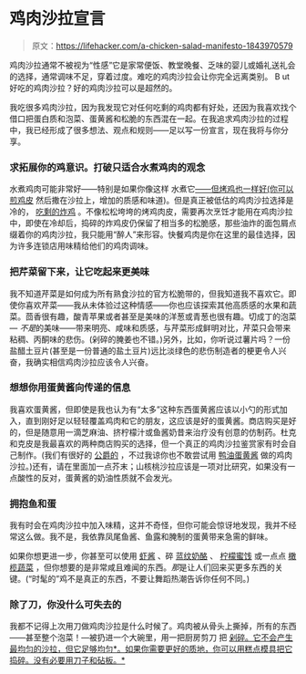 # 鸡肉沙拉宣言

> 原文：<https://lifehacker.com/a-chicken-salad-manifesto-1843970579>

鸡肉沙拉通常不被视为“性感”它是家常便饭、教堂晚餐、乏味的婴儿或婚礼送礼会的选择，通常调味不足，穿着过度。难吃的鸡肉沙拉会让你完全远离类别。 B ut 好吃的鸡肉沙拉？好的鸡肉沙拉可以是超然的。



我吃很多鸡肉沙拉，因为我发现它对任何吃剩的鸡肉都有好处，还因为我喜欢找个借口把蛋白质和泡菜、蛋黄酱和松脆的东西混在一起。在我追求鸡肉沙拉的过程中，我已经形成了很多想法、观点和规则——足以写一份宣言，现在我将与你分享。

### 求拓展你的鸡意识。打破只适合水煮鸡肉的观念

水煮鸡肉可能非常好——特别是如果你像这样 水煮它[——但烤鸡也一样好(你可以](https://skillet.lifehacker.com/maximize-a-chickens-meal-potential-by-poaching-it-first-1822353539) [煎鸡皮](https://skillet.lifehacker.com/you-should-definitely-fry-any-and-all-leftover-chicken-1842618948) 然后撒在沙拉上，增加的质感和味道)。但是真正被低估的鸡肉沙拉选择是冷的， [吃剩的炸鸡](https://skillet.lifehacker.com/transform-leftover-fried-chicken-into-a-super-flavorful-1784395666) 。不像松松垮垮的烤鸡肉皮，需要再次烹饪才能用在鸡肉沙拉中，即使在冷却后，捣碎的炸鸡皮仍保留了相当多的松脆感，那些油炸的面包屑点缀着你的鸡肉沙拉，我只能用“醉人”来形容。快餐鸡肉是你在这里的最佳选择，因为许多连锁店用味精给他们的鸡肉调味。

### 把芹菜留下来，让它吃起来更美味

我不知道芹菜是如何成为所有熟食沙拉的官方松脆带的，但我知道我不喜欢它。即使你喜欢芹菜——我从未体验过这种情感——你也应该探索其他高质感的水果和蔬菜。茴香很有趣，酸青苹果或者甚至是美味的洋葱或青葱也很有趣。切成丁的泡菜— *不是*的美味——带来明亮、咸味和质感，与芹菜形成鲜明对比，芹菜只会带来粘稠、丙酮味的悲伤。(剁碎的腌姜也不错。)另外，比如，你听说过薯片吗？一份盐醋土豆片(甚至是一份普通的盐土豆片)远比淡绿色的悲伤制造者的梗更令人兴奋，我确实相信鸡肉沙拉应该令人兴奋。

### 想想你用蛋黄酱向传递的信息

我喜欢蛋黄酱，但即使是我也认为有“太多”这种东西蛋黄酱应该以小勺的形式加入，直到刚好足以轻轻覆盖鸡肉和它的朋友，这应该是好的蛋黄酱。商店购买是好的，但是随意用一滴芝麻油、挤柠檬汁或鱼酱奶昔来治疗没有创意的仿制药。杜克和克皮是我最喜欢的两种商店购买的选择，但一个真正的鸡肉沙拉鉴赏家有时会自己制作。(我们有很好的 [公爵的](https://skillet.lifehacker.com/how-to-make-your-own-dukes-style-mayonnaise-1833804415) ，不过我谅你也不敢尝试用 [鸭油蛋黄酱](https://skillet.lifehacker.com/why-duck-fat-mayo-is-the-mayo-you-should-be-making-1821972304) 做的鸡肉沙拉。)还有，请在里面加一点芥末；山核桃沙拉应该是一项对比研究，如果没有一点酸性的反对，蛋黄酱的奶油性质就不会发光。

### 拥抱鱼和蛋

我有时会在鸡肉沙拉中加入味精，这并不奇怪，但你可能会惊讶地发现，我并不经常这么做。我不是，我依靠凤尾鱼酱、鱼露和腌制的蛋黄带来急需的鲜味。

如果你想更进一步，你甚至可以使用 [虾酱](https://skillet.lifehacker.com/use-a-spoonful-of-shrimp-paste-when-you-cant-find-ancho-1843732484) 、碎 [蓝纹奶酪](https://skillet.lifehacker.com/make-a-vegetarian-friendly-caesar-dressing-with-blue-ch-1829765284) 、 [柠檬蜜饯](https://skillet.lifehacker.com/preserved-lemons-are-your-new-favorite-condiment-1796458618) 或一点点 [橄榄蔬菜](https://skillet.lifehacker.com/how-to-make-the-best-vegan-meat-substitute-1839103544) ，但你想要的是非常咸且难闻的东西。*那*是让人们回来买更多东西的关键。(“时髦的”鸡不是真正的东西，不要让舞蹈热潮告诉你任何不同。)

### 除了刀，你没什么可失去的

我都不记得上次用刀做鸡肉沙拉是什么时候了。鸡肉被从骨头上撕掉，所有的东西——甚至整个泡菜！—被扔进一个大碗里，用一把厨房剪刀 把 [剁碎。它不会产生最均匀的沙拉，但它足够均匀*。如果你需要更好的质地，你可以用糕点模具把它捣碎。没有必要用刀子和砧板。*](https://skillet.lifehacker.com/make-salad-prep-easier-with-kitchen-shears-1834382398)